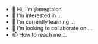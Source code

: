 - 👋 Hi, I’m @megtalon
- 👀 I’m interested in ...
- 🌱 I’m currently learning ...
- 💞️ I’m looking to collaborate on ...
- 📫 How to reach me ...

<!---
megtalon/megtalon is a ✨ special ✨ repository because its `README.md` (this file) appears on your GitHub profile.
You can click the Preview link to take a look at your changes.
--->
